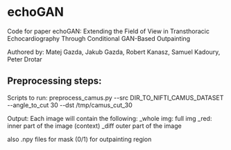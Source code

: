 # echoGAN
Code for paper echoGAN: Extending the Field of View in Transthoracic Echocardiography Through Conditional GAN-Based Outpainting

Authored by:
Matej Gazda, Jakub Gazda, Robert Kanasz, Samuel Kadoury, Peter Drotar

## Preprocessing steps:
Scripts to run:
preprocess\_camus.py --src DIR\_TO\_NIFTI\_CAMUS\_DATASET --angle\_to\_cut 30 --dst /tmp/camus\_cut\_30

Output:
Each image will contain the following:
\_whole img: full img
\_red: inner part of the image (context)
\_diff outer part of the image

also .npy files for mask (0/1) for outpainting region


